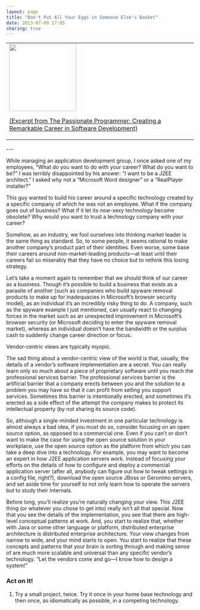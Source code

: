 ```yaml
---
layout: page
title: "Don't Put All Your Eggs in Someone Else's Basket"
date: 2013-07-09 17:05
sharing: true
---
```

<table>
<td class="arr-recipe-name pp-use-as-title-2">
<a href="http://pragprog.com/book/cfcar2/the-passionate-programmer">
<img  width="180" src="http://chadfowler.com/images/books/passionate-programmer.jpg">
</a>
<p>
<a href="http://pragprog.com/book/cfcar2/the-passionate-programmer">
(Excerpt from The Passionate Programmer: Creating a Remarkable Career in Software Development)
</a>
</p>

</td>
</tr>
</table>
---
<p id="N10510"> While managing an application development group, I once asked one of my employees, “What do you want to do
      with your career? What do you want to be?” I was terribly disappointed by his answer: “I want to be a
      J2EE architect.” I asked why not a “Microsoft Word designer” or a “RealPlayer
      installer?” </p>
<p id="N10513"> This guy wanted to build his <span class="emph">career</span> around a specific technology created by a specific company of
      which he <span class="emph">was not an employee</span>. What if the company goes out of business? What if it let its now-sexy
      technology become obsolete? Why would you want to trust a technology company with your career? </p>
<p id="N1051C"> Somehow, as an industry, we fool ourselves into thinking <span class="emph">market leader</span> is the same thing as
        <span class="emph">standard</span>. So, to some people, it seems rational to make another company’s product part of their
      identities. Even worse, some base their careers around non-market-leading products—at least until their careers
      fail so miserably that they have no choice but to rethink this losing strategy. </p>
<p id="N10525"> Let’s take a moment again to remember that we should think of our career as a business. Though it’s possible to
      build a business that exists as a parasite of another (such as companies who build spyware removal products to
      make up for inadequacies in Microsoft’s browser security model), as an individual it’s an incredibly risky thing
      to do. A company, such as the spyware example I just mentioned, can usually react to changing forces in the market
      such as an unexpected improvement in Microsoft’s browser security (or Microsoft deciding to enter the spyware
      removal market), whereas an individual doesn’t have the bandwidth or the surplus cash to suddenly change career
      direction or focus. </p>
<div class="highlight">
<p id="N10529"> Vendor-centric views are typically myopic. </p>
</div>
<p id="N1052C"> The sad thing about a vendor-centric view of the world is that, usually, the details of a vendor’s software
      implementation are a secret. You can really learn only so much about a piece of proprietary software until you
      reach the <span class="emph">professional services barrier</span>. The professional services barrier is the artificial barrier
      that a company erects between you and the solution to a problem you may have so that it can profit from selling
      you support services. Sometimes this barrier is intentionally erected, and sometimes it’s erected as a side effect
      of the attempt the company makes to protect its intellectual property (by not sharing its source code). </p>
<p id="N10535"> So, although a single-minded investment in one particular technology is almost always a <span class="emph">bad idea</span>,
      if you <span class="emph">must</span> do so, consider focusing on an open source option, as opposed to a commercial one. Even
      if you can’t or don’t want to make the case for using the open source solution in your workplace, use the open
      source option as the platform from which you can take a deep dive into a technology. For example, you may want to
      become an expert in how J2EE application servers work. Instead of focusing your efforts on the details of how to
      configure and deploy a commercial application server (after all, <span class="emph">anybody</span> can figure out how to tweak
      settings in a config file, right?), download the open source JBoss or Geronimo servers, and set aside time for
      yourself to not only learn how to operate the servers but to study their internals. </p>
<p id="N10541"> Before long, you’ll realize you’re naturally changing your view. This J2EE thing (or whatever you chose to get
      into) really isn’t all that special. Now that you see the details of the implementation, you see that there are
      high-level conceptual patterns at work. And, you start to realize that, whether with Java or some other language
      or platform, distributed enterprise architecture is distributed enterprise architecture. Your view changes from
      narrow to wide, and your mind starts to open. You start to realize that these concepts and patterns that your
      brain is sorting through and making sense of are much more scalable and universal than any specific vendor’s
      technology. “Let the vendors come and go—I know how to design a system!” </p>
<h3>Act on It!</h3>
<ol>
<li>
<p id="N1054A"> Try a small project, twice. Try it once in your home base technology and then once, as idiomatically as
            possible, in a competing technology.</p>
</li>
</ol>
